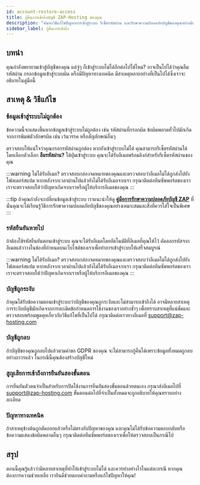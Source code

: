 ```yaml
---
id: account-restore-access
title: กู้คืนการเข้าถึงบัญชี ZAP-Hosting ของคุณ
description: "ค้นหาวิธีแก้ไขปัญหาการเข้าสู่ระบบ รีเซ็ตรหัสผ่าน และรักษาความปลอดภัยบัญชีของคุณอย่างมีประสิทธิภาพ → เรียนรู้เพิ่มเติมตอนนี้"
sidebar_label: กู้คืนการเข้าถึง
---
```




## บทนำ

คุณกำลังพยายามเข้าสู่บัญชีของคุณ แต่จู่ๆ ก็เข้าสู่ระบบไม่ได้อีกต่อไปใช่ไหม? อาจเป็นไปได้ว่าคุณลืมรหัสผ่าน กรอกข้อมูลเข้าสู่ระบบผิด หรือมีปัญหาทางเทคนิค มีสาเหตุหลายอย่างที่เป็นไปได้ซึ่งเราจะอธิบายในคู่มือนี้



## สาเหตุ & วิธีแก้ไข



### ข้อมูลเข้าสู่ระบบไม่ถูกต้อง

ข้อความนี้จะแสดงขึ้นหากข้อมูลเข้าสู่ระบบไม่ถูกต้อง เช่น รหัสผ่านที่กรอกผิด ข้อผิดพลาดทั่วไปมักเกิดจากการพิมพ์ตัวอักษรผิด เช่น เว้นวรรค หรือสัญลักษณ์อื่นๆ

ตรวจสอบให้แน่ใจว่าคุณกรอกรหัสผ่านถูกต้อง หากยังเข้าสู่ระบบไม่ได้ คุณสามารถรีเซ็ตรหัสผ่านได้ โดยเลือกตัวเลือก **ลืมรหัสผ่าน?** ใต้ปุ่มเข้าสู่ระบบ คุณจะได้รับอีเมลพร้อมลิงก์สำหรับรีเซ็ตรหัสผ่านของคุณ

:::warning ไม่ได้รับอีเมล?
ตรวจสอบกล่องจดหมายของคุณและตรวจสอบว่าอีเมลไม่ได้ถูกส่งไปยังโฟลเดอร์สแปม หากหลังจากเวลาผ่านไปแล้วยังไม่ได้รับอีเมลจากเรา กรุณาติดต่อทีมซัพพอร์ตของเรา เราจะตรวจสอบให้ว่าปัญหาเกิดจากเราหรือผู้ให้บริการอีเมลของคุณ
:::

:::tip
ถ้าคุณกำลังจะเปลี่ยนข้อมูลเข้าสู่ระบบ เราแนะนำให้ดู **[คู่มือการรักษาความปลอดภัยบัญชี ZAP](account-security.md)** ที่นั่นคุณจะได้เรียนรู้วิธีการรักษาความปลอดภัยบัญชีของคุณอย่างเหมาะสมและสิ่งที่ควรใส่ใจเป็นพิเศษ
:::



### รหัสยืนยันหายไป

ถ้าต้องใช้รหัสยืนยันตอนเข้าสู่ระบบ คุณจะได้รับอีเมลโดยอัตโนมัติที่อีเมลที่คุณให้ไว้ คัดลอกรหัสจากอีเมลแล้ววางในช่องที่กำหนดบนเว็บไซต์ของเราเพื่อทำการเข้าสู่ระบบให้เสร็จสมบูรณ์

:::warning ไม่ได้รับอีเมล?
ตรวจสอบกล่องจดหมายของคุณและตรวจสอบว่าอีเมลไม่ได้ถูกส่งไปยังโฟลเดอร์สแปม หากหลังจากเวลาผ่านไปแล้วยังไม่ได้รับอีเมลจากเรา กรุณาติดต่อทีมซัพพอร์ตของเรา เราจะตรวจสอบให้ว่าปัญหาเกิดจากเราหรือผู้ให้บริการอีเมลของคุณ
:::


### บัญชีถูกระงับ
ถ้าคุณได้รับข้อความตอนเข้าสู่ระบบว่าบัญชีของคุณถูกระงับและไม่สามารถเข้าถึงได้ อาจมีหลายสาเหตุ การระงับบัญชีมักเกิดจากการละเมิดข้อกำหนดการใช้งานของเราอย่างซ้ำๆ เพื่อทราบสาเหตุที่แน่ชัดและตรวจสอบพร้อมพูดคุยเกี่ยวกับวิธีแก้ไขที่เป็นไปได้ กรุณาติดต่อเราทางอีเมลที่ [support@zap-hosting.com](mailto:support@zap-hosting.com)



### บัญชีถูกลบ

ถ้าบัญชีของคุณถูกลบไปแล้วตามคำขอ GDPR ของคุณ จะไม่สามารถกู้คืนได้เพราะข้อมูลทั้งหมดถูกลบอย่างถาวรแล้ว ในกรณีนี้คุณต้องสร้างบัญชีใหม่



### สูญเสียการเข้าถึงการยืนยันสองขั้นตอน
การยืนยันตัวตนจำเป็นสำหรับการปิดใช้งานการยืนยันสองขั้นตอนด้วยตนเอง กรุณาส่งอีเมลไปที่ [support@zap-hosting.com](mailto:support@zap-hosting.com) ขั้นตอนต่อไปที่จำเป็นทั้งหมดจะถูกอธิบายให้คุณทราบอย่างละเอียด



### ปัญหาทางเทคนิค
ถ้าสาเหตุข้างต้นถูกตัดออกแล้วหรือไม่ตรงกับปัญหาของคุณ และคุณไม่ได้รับข้อความตอบกลับหรือข้อความแสดงข้อผิดพลาดอื่นๆ กรุณาติดต่อทีมซัพพอร์ตของเราเพื่อให้ตรวจสอบเป็นกรณีไป



## สรุป

ตอนนี้คุณรู้แล้วว่ามีหลายสาเหตุที่ทำให้เข้าสู่ระบบไม่ได้ และควรทำอย่างไรในแต่ละกรณี หากคุณต้องการความช่วยเหลือ เรายินดีช่วยตอบคำถามหรือแก้ไขปัญหาให้คุณ!